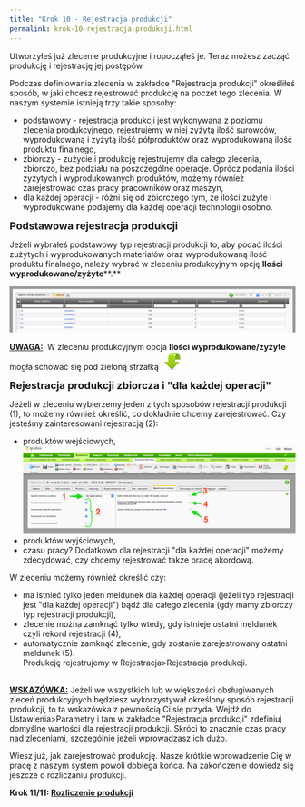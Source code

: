```yaml
---
title: "Krok 10 - Rejestracja produkcji"
permalink: krok-10-rejestracja-produkcji.html
---
```

Utworzyłeś już zlecenie produkcyjne i ropocząłeś je. Teraz możesz zacząć produkcję i rejestrację jej postępów.  
  
 Podczas definiowania zlecenia w zakładce "Rejestracja produkcji" określiłeś sposób, w jaki chcesz rejestrować produkcję na poczet tego zlecenia. W naszym systemie istnieją trzy takie sposoby:

- podstawowy - rejestracja produkcji jest wykonywana z poziomu zlecenia produkcyjnego, rejestrujemy w niej zyżytą ilość surowców, wyprodukowaną i zyżytą ilość półproduktów oraz wyprodukowaną ilość produktu finalnego,&nbsp;   
- zbiorczy - zużycie i produkcję rejestrujemy dla całego zlecenia, zbiorczo, bez podziału na poszczególne operacje. Oprócz podania ilości zyżytych i wyprodukowanych produktów, możemy również zarejestrować czas pracy pracowników oraz maszyn,  
- dla każdej operacji - różni się od zbiorczego tym, że ilości zużyte i wyprodukowane podajemy dla każdej operacji technologii osobno.  

  

<font size="4"><b>Podstawowa rejestracja produkcji</b></font>  

  

Jeżeli wybrałeś podstawowy typ rejestracji produkcji to, aby podać ilości zużytych i wyprodukowanych materiałów oraz wyprodukowaną ilość produktu finalnego, należy wybrać w zleceniu produkcyjnym opcję **Ilości wyprodukowane/zyżyte****.**  

  

[![](/images/rejestracja_podstawowa.png)](/images/rejestracja_podstawowa.png)
  

**<u>UWAGA:</u>** &nbsp;W&nbsp;zleceniu produkcyjnym opcja **Ilości wyprodukowane/zyżyte** mogła schować się pod&nbsp;zieloną strzałką&nbsp; ![](/images/dropdownIcon32.png)   

  
<font size="4"><b>Rejestracja produkcji zbiorcza i "dla każdej operacji"</b></font>  
  
 Jeżeli w zleceniu wybierzemy jeden z tych sposobów rejestracji produkcji (1), to możemy również określić, co dokładnie chcemy zarejestrować. Czy jesteśmy zainteresowani rejestracją (2):  

- produktów wejściowych,
[![](/images/rejestracja_produkcji.png)](/images/rejestracja_produkcji.png)
- produktów wyjściowych,
- czasu pracy?
 Dodatkowo dla rejestracji "dla każdej operacji" możemy zdecydować, czy chcemy rejestrować także pracę akordową.  
  
 W zleceniu możemy również określić czy:  

- ma istnieć tylko jeden meldunek dla każdej operacji (jeżeli typ rejestracji jest "dla każdej operacji") bądź dla całego zlecenia (gdy mamy zbiorczy typ rejestracji produkcji),
- zlecenie można zamknąć tylko wtedy, gdy istnieje ostatni meldunek czyli rekord rejestracji (4),  
- automatycznie zamknąć zlecenie, gdy zostanie zarejestrowany ostatni meldunek (5).
 &nbsp;  
 Produkcję rejestrujemy w Rejestracja\>Rejestracja produkcji.  
  

<u style="font-weight:bold"><br>
        WSKAZÓWKA:</u>&nbsp;Jeżeli we wszystkich lub w większości obsługiwanych zleceń produkcyjnych będziesz wykorzystywał określony sposób rejestracji produkcji, to ta wskazówka z pewnością Ci się przyda. Wejdź do Ustawienia\>Parametry i tam w zakładce "Rejestracja produkcji" zdefiniuj domyślne wartości dla rejestracji produkcji. Skróci to znacznie czas pracy nad zleceniami, szczególnie jeżeli wprowadzasz ich dużo.

  

Wiesz już, jak zarejestrować produkcję. Nasze krótkie wprowadzenie Cię w pracę z naszym system powoli dobiega końca. Na zakończenie dowiedz się jeszcze o rozliczaniu produkcji.

**Krok 11/11: [Rozliczenie produkcji](/krok-11---rozliczenie-produkcji)**
